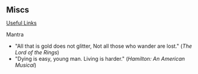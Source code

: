 <h1 id="miscs"></h1>

<h2 style="margin: 0px 0px 10px;">Miscs</h2>

[Useful Links](./useful-links.html)

 Mantra
 - "All that is gold does not glitter, Not all those who wander are lost." (_The Lord of the Rings_)
 - "Dying is easy, young man. Living is harder." (_Hamilton: An American Musical_)
 